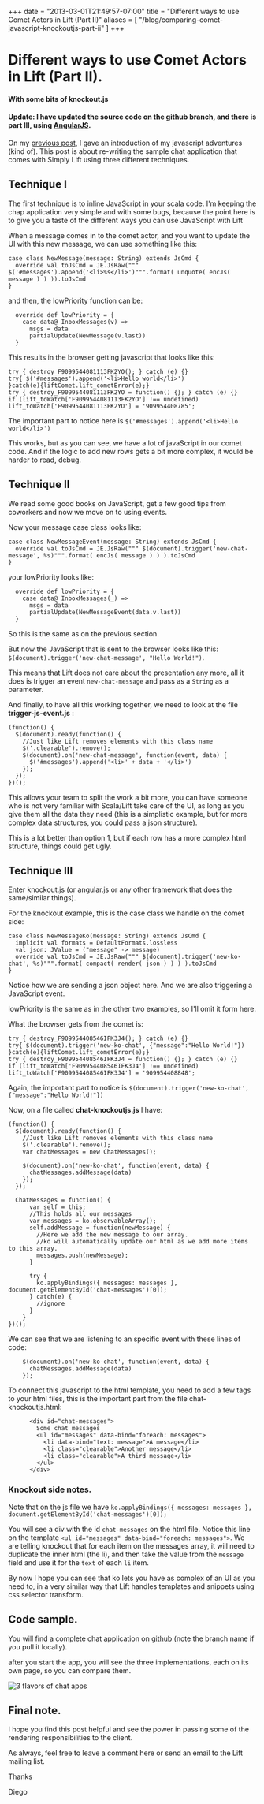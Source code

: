+++
date = "2013-03-01T21:49:57-07:00"
title = "Different ways to use Comet Actors in Lift (Part II)"
aliases = [
	"/blog/comparing-comet-javascript-knockoutjs-part-ii"
]
+++

[title: ]: /
[category: Lift]: /
[date: 2013/3/1]: /
[tags: {lift, Scala, comet actors, comet, actors, knockoutjs, javascript}]: /


# Different ways to use Comet Actors in Lift (Part II).
#### With some bits of knockout.js

#### Update: I have updated the source code on the github branch, and there is part III, using [AngularJS](https://fmpwizard.telegr.am/blog/comparing-comet-javascript-angularjs-part-iii).

On my [previous post](https://fmpwizard.telegr.am/blog/comparing-comet-javascript-knockoutjs), I gave an introduction of my javascript adventures (kind of). This post is about re-writing the sample chat application that comes with Simply Lift using three different techniques.

## Technique I

The first technique is to inline JavaScript in your scala code. I'm keeping the chap application very simple and with some bugs, because the point here is to give you a taste of the different ways you can use JavaScript with Lift

When a message comes in to the comet actor, and you want to update the UI with this new message, we can use something like this:

```
case class NewMessage(message: String) extends JsCmd {
  override val toJsCmd = JE.JsRaw(""" $('#messages').append('<li>%s</li>')""".format( unquote( encJs( message ) ) )).toJsCmd
}
```

and then, the lowPriority function can be:

```
  override def lowPriority = {
    case data@ InboxMessages(v) =>
      msgs = data
      partialUpdate(NewMessage(v.last))
  }
```

This results in the browser getting javascript that looks like this:

```
try { destroy_F9099544081113FK2YO(); } catch (e) {}
try{ $('#messages').append('<li>Hello world</li>')
}catch(e){liftComet.lift_cometError(e);}
try { destroy_F9099544081113FK2YO = function() {}; } catch (e) {}
if (lift_toWatch['F9099544081113FK2YO'] !== undefined) lift_toWatch['F9099544081113FK2YO'] = '909954408785';
```

The important part to notice here is `$('#messages').append('<li>Hello world</li>')`

This works, but as you can see, we have a lot of javaScript in our comet code. And if the logic to add new rows gets a bit more complex, it would be harder to read, debug.

## Technique II

We read some good books on JavaScript, get a few good tips from coworkers and now we move on to using events.

Now your message case class looks like:

```
case class NewMessageEvent(message: String) extends JsCmd {
  override val toJsCmd = JE.JsRaw(""" $(document).trigger('new-chat-message', %s)""".format( encJs( message ) ) ).toJsCmd
}

```

your lowPriority looks like:

```
  override def lowPriority = {
    case data@ InboxMessages(_) =>
      msgs = data
      partialUpdate(NewMessageEvent(data.v.last))
  }
```

So this is the same as on the previous section.

But now the JavaScript that is sent to the browser looks like this: `$(document).trigger('new-chat-message', "Hello World!")`.

This means that Lift does not care about the presentation any more, all it does is trigger an event `new-chat-message` and pass as a `String` as a parameter.

And finally, to have all this working together, we need to look at the file **trigger-js-event.js** :

```
(function() {
  $(document).ready(function() {
    //Just like Lift removes elements with this class name
    $('.clearable').remove();
    $(document).on('new-chat-message', function(event, data) {
      $('#messages').append('<li>' + data + '</li>')
    });
  });
})();
```

This allows your team to split the work a bit more, you can have someone who is not very familiar with Scala/Lift take care of the UI, as long as you give them all the data they need (this is a simplistic example, but for more complex data structures, you could pass a json structure).

This is a lot better than option 1, but if each row has a more complex html structure, things could get ugly.

## Technique III

Enter knockout.js (or angular.js or any other framework that does the same/similar things).

For the knockout example, this is the case class we handle on the comet side:

```
case class NewMessageKo(message: String) extends JsCmd {
  implicit val formats = DefaultFormats.lossless
  val json: JValue = ("message" -> message)
  override val toJsCmd = JE.JsRaw(""" $(document).trigger('new-ko-chat', %s)""".format( compact( render( json ) ) ) ).toJsCmd
}

```

Notice how we are sending a json object here. And we are also triggering a JavaScript event.

lowPriority is the same as in the other two examples, so I'll omit it form here.

What the browser gets from the comet is:

```
try { destroy_F909954408546IFK3J4(); } catch (e) {}
try{ $(document).trigger('new-ko-chat', {"message":"Hello World!"})
}catch(e){liftComet.lift_cometError(e);}
try { destroy_F909954408546IFK3J4 = function() {}; } catch (e) {}
if (lift_toWatch['F909954408546IFK3J4'] !== undefined) lift_toWatch['F909954408546IFK3J4'] = '909954408848';
```

Again, the important part to notice is `$(document).trigger('new-ko-chat', {"message":"Hello World!"})`

Now, on a file called **chat-knockoutjs.js** I have:

```
(function() {
  $(document).ready(function() {
    //Just like Lift removes elements with this class name
    $('.clearable').remove();
    var chatMessages = new ChatMessages();

    $(document).on('new-ko-chat', function(event, data) {
      chatMessages.addMessage(data)
    });
  });

  ChatMessages = function() {
      var self = this;
      //This holds all our messages
      var messages = ko.observableArray();
      self.addMessage = function(newMessage) {
        //Here we add the new message to our array.
        //ko will automatically update our html as we add more items to this array.
        messages.push(newMessage);
      }

      try {
        ko.applyBindings({ messages: messages }, document.getElementById('chat-messages')[0]);
      } catch(e) {
        //ignore
      }
    }
})();

```
We can see that we are listening to an specific event with these lines of code:

```
    $(document).on('new-ko-chat', function(event, data) {
      chatMessages.addMessage(data)
    });
```

To connect this javascript to the html template, you need to add a few tags to your html files, this is the important part from the file chat-knockoutjs.html:

```
      <div id="chat-messages">
        Some chat messages
        <ul id="messages" data-bind="foreach: messages">
          <li data-bind="text: message">A message</li>
          <li class="clearable">Another message</li>
          <li class="clearable">A third message</li>
        </ul>
      </div>
```

### Knockout side notes.

Note that on the js file we have `ko.applyBindings({ messages: messages }, document.getElementById('chat-messages')[0]);`

You will see a div with the id `chat-messages` on the html file.
Notice this line on the template `<ul id="messages" data-bind="foreach: messages">`. We are telling knockout that for each item on the messages array, it will need to duplicate the inner html (the li), and then take the value from the `message` field and use it for the `text` of each `li` item.

By now I hope you can see that ko lets you have as complex of an UI as you need to, in a very similar way that Lift handles templates and snippets using css selector transform.

## Code sample.

You will find a complete chat application on [github](https://github.com/fmpwizard/lift_starter_2.4/tree/compare-chat-apps-comet-lift) (note the branch name if you pull it locally).

after you start the app, you will see the three implementations, each on its own page, so you can compare them.


![3 flavors of chat apps](/images/chat-app-3-flavors.jpg)

## Final note.

I hope you find this post helpful and see the power in passing some of the rendering responsibilities to the client.

As always, feel free to leave a comment here or send an email to the Lift mailing list.

Thanks

  Diego

